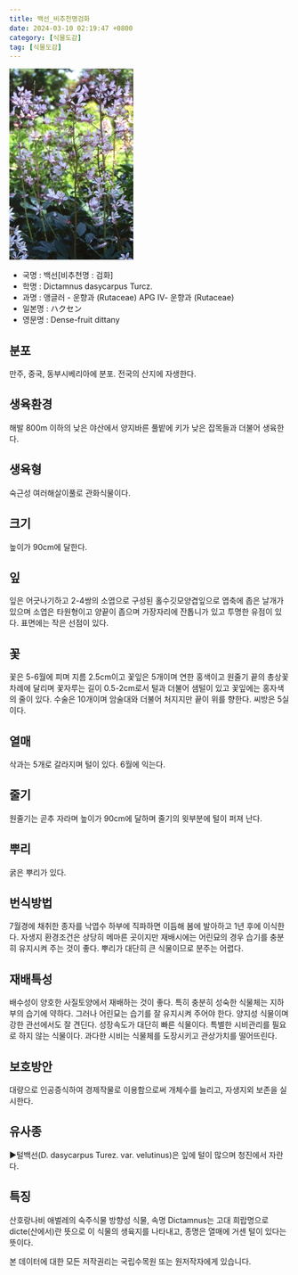 ```yaml
---
title: 백선_비추천명검화
date: 2024-03-10 02:19:47 +0800
category: [식물도감]
tag: [식물도감]
---
```




![백선[비추천명 : 검화]](/assets/img/fileUpload/plants/basic/Rutaceae/Dictamnus/12153/1_th2.JPG)
- 국명 : 백선[비추천명 : 검화]
- 학명 : Dictamnus dasycarpus Turcz.
- 과명 : 앵글러 - 운향과 (Rutaceae) APG Ⅳ- 운향과 (Rutaceae)
- 일본명 : ハクセン
- 영문명 : Dense-fruit dittany


## 분포
만주, 중국, 동부시베리아에 분포.
전국의 산지에 자생한다.
## 생육환경
해발 800m 이하의 낮은 야산에서 양지바른 풀밭에 키가 낮은 잡목들과 더불어 생육한다.
## 생육형
숙근성 여러해살이풀로 관화식물이다.
## 크기
높이가 90cm에 달한다.
## 잎
잎은 어긋나기하고 2-4쌍의 소엽으로 구성된 홀수깃모양겹잎으로 엽축에 좁은 날개가 있으며 소엽은 타원형이고 양끝이 좁으며 가장자리에 잔톱니가 있고 투명한 유점이 있다. 표면에는 작은 선점이 있다.
## 꽃
꽃은 5-6월에 피며 지름 2.5cm이고 꽃잎은 5개이며 연한 홍색이고 원줄기 끝의 총상꽃차례에 달리며 꽃자루는 길이 0.5-2cm로서 털과 더불어 샘털이 있고 꽃잎에는 홍자색의 줄이 있다. 수술은 10개이며 암술대와 더불어 처지지만 끝이 위를 향한다. 씨방은 5실이다.
## 열매
삭과는 5개로 갈라지며 털이 있다. 6월에 익는다.
## 줄기
원줄기는 곧추 자라며 높이가 90cm에 달하며 줄기의 윗부분에 털이 퍼져 난다.
## 뿌리
굵은 뿌리가 있다.
## 번식방법
7월경에 채취한 종자를 낙엽수 하부에 직파하면 이듬해 봄에 발아하고 1년 후에 이식한다. 자생지 환경조건은 상당히 메마른 곳이지만 재배시에는 어린묘의 경우 습기를 충분히 유지시켜 주는 것이 좋다. 뿌리가 대단히 큰 식물이므로 분주는 어렵다.
## 재배특성
배수성이 양호한 사질토양에서 재배하는 것이 좋다. 특히 충분히 성숙한 식물체는 지하부의 습기에 약하다. 그러나 어린묘는 습기를 잘 유지시켜 주어야 한다. 양지성 식물이며 강한 관선에서도 잘 견딘다. 성장속도가 대단히 빠른 식물이다. 특별한 시비관리를 필요로 하지 않는 식물이다. 과다한 시비는 식물체를 도장시키고 관상가치를 떨어뜨린다.
## 보호방안
대량으로 인공증식하여 경제작물로 이용함으로써 개체수를 늘리고, 자생지외 보존을 실시한다.
## 유사종
▶털백선(D. dasycarpus Turez. var. velutinus)은 잎에 털이 많으며 청진에서 자란다.
## 특징
산호랑나비 애벌레의 숙주식물
방향성 식물, 속명 Dictamnus는 고대 희랍명으로 dicte(산에서)란 뜻으로 이 식물의 생육지를 나타내고, 종명은 열매에 거센 털이 있다는 뜻이다.






본 데이터에 대한 모든 저작권리는 국립수목원 또는 원저작자에게 있습니다.
